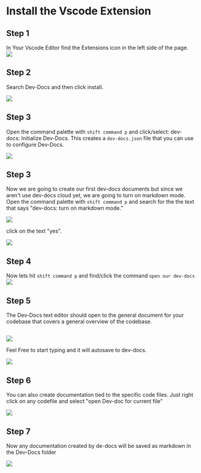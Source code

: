 
# Install the Vscode Extension


## Step 1

In Your Vscode Editor find the Extensions icon in the left side of the page.
![](/img/install_the_vscode_extension/step_2.png)


## Step 2

Search Dev-Docs and then click install.

![](/img/install_the_vscode_extension/step_4.png)

## Step 3

Open the command palette with `shift command p` and click/select: dev-docs: Initialize Dev-Docs. This creates a `dev-docs.json` file that you can use to configure Dev-Docs.

![](/img/install_the_vscode_extension/step_5.png)

## Step 3

Now we are going to create our first dev-docs documents but since we aren't use dev-docs cloud yet, we are going to turn on markdown mode. Open the command palette with `shift command p` and search for the the text that says "dev-docs: turn on markdown mode."

![](/img/install_the_vscode_extension/step_7.png)

click on the text "yes".

![](/img/install_the_vscode_extension/step_8.png)

## Step 4

Now lets hit `shift command p` and find/click the command <code>open our dev-docs</code>
![](/img/install_the_vscode_extension/step_9.png)
## Step 5

The Dev-Docs text editor should open to the general document for your codebase that covers a general overview of the codebase.
## 
![](/img/install_the_vscode_extension/step_10.png)

Feel Free to start typing and it will autosave to dev-docs.

![](/img/install_the_vscode_extension/step_11.png)

## Step 6

You can also create documentation tied to the specific code files.  Just right click on any codefile and select "open Dev-doc for current file"

![](/img/install_the_vscode_extension/step_14.png)

## Step 7 

Now any documentation created by de-docs will be saved as markdown in the Dev-Docs folder

![](/img/install_the_vscode_extension/step_19.png)



